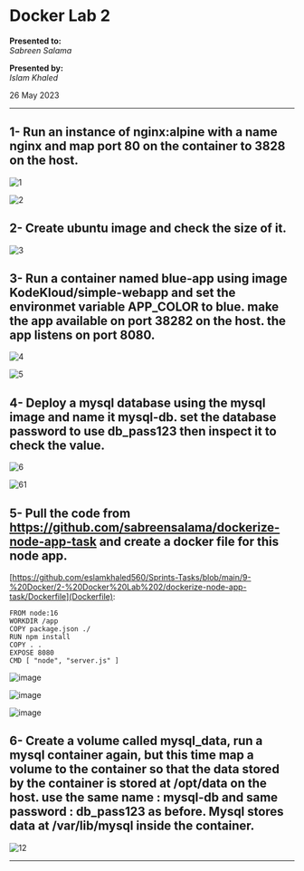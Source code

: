 # Docker Lab 2

**Presented to:**    
_Sabreen Salama_    

**Presented by:**   
_Islam Khaled_    

26 May 2023

-----------------------------------------
## 1- Run an instance of nginx:alpine with a name nginx and map port 80 on the container to 3828 on the host.

![1](https://github.com/eslamkhaled560/Sprints-Tasks/assets/54172897/81d379b0-1127-4360-a8cd-221566e4ddee)

![2](https://github.com/eslamkhaled560/Sprints-Tasks/assets/54172897/e430ca3c-1ec9-4d9c-8bb0-32e4e57d2fa8)

## 2- Create ubuntu image and check the size of it.

![3](https://github.com/eslamkhaled560/Sprints-Tasks/assets/54172897/60266130-95a4-4a0a-b5cd-22aab000009c)

## 3- Run a container named blue-app using image KodeKloud/simple-webapp and set the environmet variable APP_COLOR to blue. make the app available on port 38282 on the host. the app listens on port 8080.

![4](https://github.com/eslamkhaled560/Sprints-Tasks/assets/54172897/44bec7b4-dae6-49c9-bbfc-d0b0abc0799d)

![5](https://github.com/eslamkhaled560/Sprints-Tasks/assets/54172897/2cd571da-8a74-436a-aa15-4d04a46c1b31)

## 4- Deploy a mysql database using the mysql image and name it mysql-db. set the database password to use db_pass123 then inspect it to check the value.

![6](https://github.com/eslamkhaled560/Sprints-Tasks/assets/54172897/79ae432b-6653-408c-9ab5-6a1dce98f1a0)

![61](https://github.com/eslamkhaled560/Sprints-Tasks/assets/54172897/5b9efdfb-7538-4e7c-9871-72f2cc863b80)

## 5- Pull the code from https://github.com/sabreensalama/dockerize-node-app-task and create a docker file for this node app.

[https://github.com/eslamkhaled560/Sprints-Tasks/blob/main/9-%20Docker/2-%20Docker%20Lab%202/dockerize-node-app-task/Dockerfile](Dockerfile):
```
FROM node:16
WORKDIR /app
COPY package.json ./
RUN npm install
COPY . .
EXPOSE 8080
CMD [ "node", "server.js" ]
```

![image](https://github.com/eslamkhaled560/Sprints-Tasks/assets/54172897/3aa8ff24-e99e-4cc2-844a-634c8378d928)

![image](https://github.com/eslamkhaled560/Sprints-Tasks/assets/54172897/bafcf8f6-be13-4601-aae0-72bd53744c22)

![image](https://github.com/eslamkhaled560/Sprints-Tasks/assets/54172897/30ad33b9-12fc-4cb5-acba-3f9c03d442aa)

## 6- Create a volume called mysql_data, run a mysql container again, but this time map a volume to the container so that the data stored by the container is stored at /opt/data on the host. use the same name : mysql-db and same password : db_pass123 as before. Mysql stores data at /var/lib/mysql inside the container.

![12](https://github.com/eslamkhaled560/Sprints-Tasks/assets/54172897/8a4bca5d-c5f0-4419-8403-101e064b0f92)

-----------------------------------------

